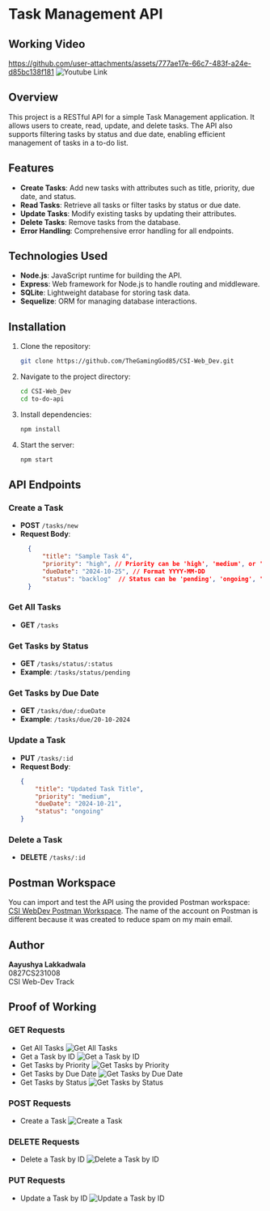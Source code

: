 # Task Management API

## Working Video
https://github.com/user-attachments/assets/777ae17e-66c7-483f-a24e-d85bc138f181
![Youtube Link](https://youtu.be/R5yRK6xAcJU)


## Overview
This project is a RESTful API for a simple Task Management application. It allows users to create, read, update, and delete tasks. The API also supports filtering tasks by status and due date, enabling efficient management of tasks in a to-do list.

## Features
- **Create Tasks**: Add new tasks with attributes such as title, priority, due date, and status.
- **Read Tasks**: Retrieve all tasks or filter tasks by status or due date.
- **Update Tasks**: Modify existing tasks by updating their attributes.
- **Delete Tasks**: Remove tasks from the database.
- **Error Handling**: Comprehensive error handling for all endpoints.

## Technologies Used
- **Node.js**: JavaScript runtime for building the API.
- **Express**: Web framework for Node.js to handle routing and middleware.
- **SQLite**: Lightweight database for storing task data.
- **Sequelize**: ORM for managing database interactions.
  
## Installation

1. Clone the repository:
   ```bash
   git clone https://github.com/TheGamingGod85/CSI-Web_Dev.git
   ```
2. Navigate to the project directory:
   ```bash
   cd CSI-Web_Dev
   cd to-do-api
   ```
3. Install dependencies:
   ```bash
   npm install
   ```
4. Start the server:
   ```bash
   npm start
   ```

## API Endpoints

### Create a Task
- **POST** `/tasks/new`
- **Request Body**:
  ```json
    {
        "title": "Sample Task 4",
        "priority": "high", // Priority can be 'high', 'medium', or 'low'
        "dueDate": "2024-10-25", // Format YYYY-MM-DD
        "status": "backlog"  // Status can be 'pending', 'ongoing', 'done', or 'backlog'
    }
  ```

### Get All Tasks
- **GET** `/tasks`

### Get Tasks by Status
- **GET** `/tasks/status/:status`
- **Example**: `/tasks/status/pending`

### Get Tasks by Due Date
- **GET** `/tasks/due/:dueDate`
- **Example**: `/tasks/due/20-10-2024`

### Update a Task
- **PUT** `/tasks/:id`
- **Request Body**:
  ```json
  {
      "title": "Updated Task Title",
      "priority": "medium",
      "dueDate": "2024-10-21",
      "status": "ongoing"
  }
  ```

### Delete a Task
- **DELETE** `/tasks/:id`

## Postman Workspace
You can import and test the API using the provided Postman workspace:
[CSI WebDev Postman Workspace](https://www.postman.com/mission-participant-78873652/workspace/csi-web-dev). The name of the account on Postman is different because it was created to reduce spam on my main email.

## Author
**Aayushya Lakkadwala**  
0827CS231008  
CSI Web-Dev Track  

## Proof of Working
### GET Requests
   - Get All Tasks
   ![Get All Tasks](./images/image.png)
   - Get a Task by ID
   ![Get a Task by ID](./images/image-1.png)
   - Get Tasks by Priority
   ![Get Tasks by Priority](./images/image-2.png)
   - Get Tasks by Due Date
   ![Get Tasks by Due Date](./images/image-3.png)
   - Get Tasks by Status
   ![Get Tasks by Status](./images/image-4.png)
### POST Requests
   - Create a Task
   ![Create a Task](./images/image-5.png)
### DELETE Requests
   - Delete a Task by ID
   ![Delete a Task by ID](./images/image-6.png)
### PUT Requests
   - Update a Task by ID 
   ![Update a Task by ID](./images/image-7.png)

